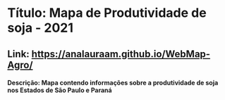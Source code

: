 # Título: Mapa de Produtividade de soja - 2021
## Link: https://analauraam.github.io/WebMap-Agro/

#### Descrição: Mapa contendo informações sobre a produtividade de soja nos Estados de São Paulo e Paraná
